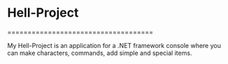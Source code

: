 # Hell-Project
                                                   
====================================

My Hell-Project is an application for a .NET framework console where you can make characters, commands, add simple and special items.
                               
                                   
